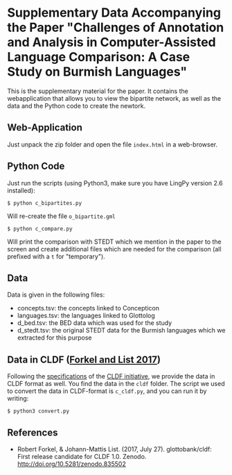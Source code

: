 # Supplementary Data Accompanying the Paper "Challenges of Annotation and Analysis in Computer-Assisted Language Comparison: A Case Study on Burmish Languages"

This is the supplementary material for the paper. It contains the webapplication that allows you to view the bipartite network, as well as the data and the Python code to create the newtork.

## Web-Application

Just unpack the zip folder and open the file `index.html` in a web-browser.

## Python Code

Just run the scripts (using Python3, make sure you have LingPy version 2.6 installed):

```shell
$ python c_bipartites.py
```

Will re-create the file ```o_bipartite.gml```

```shell
$ python c_compare.py
```

Will print the comparison with STEDT which we mention in the paper to the screen and create additional files which are needed for the comparison (all prefixed with a `t` for "temporary").

## Data

Data is given in the following files:

* concepts.tsv: the concepts linked to Concepticon
* languages.tsv: the languages linked to Glottolog
* d_bed.tsv: the BED data which was used for the study
* d_stedt.tsv: the original STEDT data for the Burmish languages which we extracted for this purpose

## Data in CLDF ([Forkel and List 2017](:bib:Forkel2015))

Following the [specifications](https://zenodo.org/record/835502) of the [CLDF initiative](http://cldf.clld.org), we provide the data in CLDF format as well. You find the data in the ```cldf``` folder. The script we used to convert the data in CLDF-format is ```c_cldf.py```, and you can run it by writing:

```shell
$ python3 convert.py
```

## References

* Robert Forkel, & Johann-Mattis List. (2017, July 27). glottobank/cldf: First release candidate for CLDF 1.0. Zenodo. http://doi.org/10.5281/zenodo.835502
